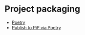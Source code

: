 # Project packaging

- [Poetry](https://towardsdatascience.com/a-guide-to-python-environment-dependency-and-package-management-conda-poetry-f5a6c48d795)
- [Publish to PiP via Poetry](https://towardsdatascience.com/how-to-publish-your-python-package-with-just-2-commands-39ea6a400285)
